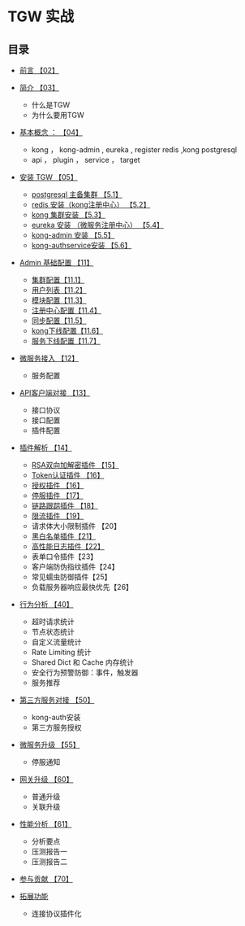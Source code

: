 # TGW  实战

##  目录 

- [前言  【02】](doc\02.html)

- [简介   【03】  ](doc\03.html)
    - 什么是TGW    
    - 为什么要用TGW   
  
- [基本概念 ：  【04】](doc\04.html)
    - kong ， kong-admin , eureka , register redis   ,kong postgresql         
    - api ，  plugin ， service   ， target  
     
  
- [安装 TGW    【05】 ](doc\05.html)
    - [postgresql 主备集群   【5.1】](doc\05\5.1.html)
    - [redis 安装（kong注册中心）  【5.2】  ](doc\05\5.2.html)
    - [kong 集群安装    【5.3】](doc\05\5.3.html)
    - [eureka 安装 （微服务注册中心） 【5.4】](doc\05\5.4.html)
    - [kong-admin 安装  【5.5】](doc\05\5.5.html)
    - [kong-authservice安装    【5.6】](doc\05\5.6.html)

- [Admin 基础配置 【11】](doc\11.html)
    - [集群配置【11.1】](doc\11.1.html)
    - [用户列表【11.2】](doc\11.2.html)
    - [模块配置【11.3】](doc\11.3.html)
    - [注册中心配置【11.4】](doc\11.4.html)
    - [同步配置【11.5】](doc\11.5.html)
    - [kong下线配置【11.6】](doc\11.6.html)
    - [服务下线配置【11.7】](doc\11.7.html)
    

- [微服务接入 【12】](doc\12.html)
    - 服务配置    
    

- [API客户端对接  【13】](doc\13.html)
    - 接口协议
    - 接口配置    
    - 插件配置

 
- [插件解析     【14】](doc\14.html)
     - [RSA双向加解密插件  【15】](doc\15.html)
     - [Token认证插件    【16】](doc\16.html)
     - [授权插件    【16】](doc\16.html)
     - [停服插件      【17】](doc\17.html)
     - [链路跟踪插件  【18】](doc\18.html)
     - [限流插件    【19】](doc\19.html)
     - 请求体大小限制插件 【20】
     - [黑白名单插件【21】](doc\21.html)
     - [高性能日志插件【22】](doc\22.html)
     - 表单口令插件【23】
     - 客户端防伪指纹插件【24】
     - 常见蠕虫防御插件【25】
     - 负载服务器响应最快优先【26】



- [行为分析   【40】](doc\40.html)
    - 超时请求统计 
    - 节点状态统计
    - 自定义流量统计
    - Rate Limiting 统计
    - Shared Dict 和 Cache 内存统计
    - 安全行为预警防御：事件，触发器
    - 服务推荐
    
     
    
- [第三方服务对接   【50】 ](doc\50.html) 
    - kong-auth安装       
    - 第三方服务授权    


    
- [微服务升级  【55】](doc\55.html)
    - 停服通知
   
   
- [网关升级    【60】](doc\60.html)
    - 普通升级    
    - 关联升级    
    
    
- [性能分析   【61】](doc\61.html)
    - 分析要点
    - 压测报告一
    - 压测报告二
  
  

- [参与贡献  【70】](doc\70.html)
  


- [拓展功能 ](doc\80.html)
    - 连接协议插件化
  
  